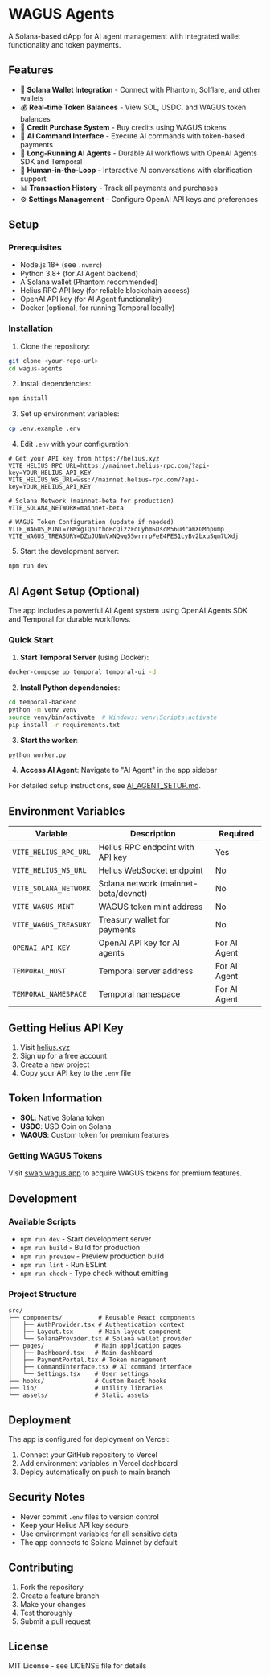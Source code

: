 # WAGUS Agents

A Solana-based dApp for AI agent management with integrated wallet functionality and token payments.

## Features

- 🔗 **Solana Wallet Integration** - Connect with Phantom, Solflare, and other wallets
- 💰 **Real-time Token Balances** - View SOL, USDC, and WAGUS token balances
- 🛒 **Credit Purchase System** - Buy credits using WAGUS tokens
- 🤖 **AI Command Interface** - Execute AI commands with token-based payments
- 🧠 **Long-Running AI Agents** - Durable AI workflows with OpenAI Agents SDK and Temporal
- 👥 **Human-in-the-Loop** - Interactive AI conversations with clarification support
- 📊 **Transaction History** - Track all payments and purchases
- ⚙️ **Settings Management** - Configure OpenAI API keys and preferences

## Setup

### Prerequisites

- Node.js 18+ (see `.nvmrc`)
- Python 3.8+ (for AI Agent backend)
- A Solana wallet (Phantom recommended)
- Helius RPC API key (for reliable blockchain access)
- OpenAI API key (for AI Agent functionality)
- Docker (optional, for running Temporal locally)

### Installation

1. Clone the repository:
```bash
git clone <your-repo-url>
cd wagus-agents
```

2. Install dependencies:
```bash
npm install
```

3. Set up environment variables:
```bash
cp .env.example .env
```

4. Edit `.env` with your configuration:
```env
# Get your API key from https://helius.xyz
VITE_HELIUS_RPC_URL=https://mainnet.helius-rpc.com/?api-key=YOUR_HELIUS_API_KEY
VITE_HELIUS_WS_URL=wss://mainnet.helius-rpc.com/?api-key=YOUR_HELIUS_API_KEY

# Solana Network (mainnet-beta for production)
VITE_SOLANA_NETWORK=mainnet-beta

# WAGUS Token Configuration (update if needed)
VITE_WAGUS_MINT=7BMxgTQhTthoBcQizzFoLyhmSDscM56uMramXGMhpump
VITE_WAGUS_TREASURY=DZuJUNmVxNQwq55wrrrpFeE4PES1cyBv2bxuSqm7UXdj
```

5. Start the development server:
```bash
npm run dev
```

## AI Agent Setup (Optional)

The app includes a powerful AI Agent system using OpenAI Agents SDK and Temporal for durable workflows.

### Quick Start

1. **Start Temporal Server** (using Docker):
```bash
docker-compose up temporal temporal-ui -d
```

2. **Install Python dependencies**:
```bash
cd temporal-backend
python -m venv venv
source venv/bin/activate  # Windows: venv\Scripts\activate
pip install -r requirements.txt
```

3. **Start the worker**:
```bash
python worker.py
```

4. **Access AI Agent**: Navigate to "AI Agent" in the app sidebar

For detailed setup instructions, see [AI_AGENT_SETUP.md](AI_AGENT_SETUP.md).

## Environment Variables

| Variable | Description | Required |
|----------|-------------|---------|
| `VITE_HELIUS_RPC_URL` | Helius RPC endpoint with API key | Yes |
| `VITE_HELIUS_WS_URL` | Helius WebSocket endpoint | No |
| `VITE_SOLANA_NETWORK` | Solana network (mainnet-beta/devnet) | No |
| `VITE_WAGUS_MINT` | WAGUS token mint address | No |
| `VITE_WAGUS_TREASURY` | Treasury wallet for payments | No |
| `OPENAI_API_KEY` | OpenAI API key for AI agents | For AI Agent |
| `TEMPORAL_HOST` | Temporal server address | For AI Agent |
| `TEMPORAL_NAMESPACE` | Temporal namespace | For AI Agent |

## Getting Helius API Key

1. Visit [helius.xyz](https://helius.xyz)
2. Sign up for a free account
3. Create a new project
4. Copy your API key to the `.env` file

## Token Information

- **SOL**: Native Solana token
- **USDC**: USD Coin on Solana
- **WAGUS**: Custom token for premium features

### Getting WAGUS Tokens

Visit [swap.wagus.app](https://swap.wagus.app) to acquire WAGUS tokens for premium features.

## Development

### Available Scripts

- `npm run dev` - Start development server
- `npm run build` - Build for production
- `npm run preview` - Preview production build
- `npm run lint` - Run ESLint
- `npm run check` - Type check without emitting

### Project Structure

```
src/
├── components/          # Reusable React components
│   ├── AuthProvider.tsx # Authentication context
│   ├── Layout.tsx       # Main layout component
│   └── SolanaProvider.tsx # Solana wallet provider
├── pages/              # Main application pages
│   ├── Dashboard.tsx   # Main dashboard
│   ├── PaymentPortal.tsx # Token management
│   ├── CommandInterface.tsx # AI command interface
│   └── Settings.tsx    # User settings
├── hooks/              # Custom React hooks
├── lib/                # Utility libraries
└── assets/             # Static assets
```

## Deployment

The app is configured for deployment on Vercel:

1. Connect your GitHub repository to Vercel
2. Add environment variables in Vercel dashboard
3. Deploy automatically on push to main branch

## Security Notes

- Never commit `.env` files to version control
- Keep your Helius API key secure
- Use environment variables for all sensitive data
- The app connects to Solana Mainnet by default

## Contributing

1. Fork the repository
2. Create a feature branch
3. Make your changes
4. Test thoroughly
5. Submit a pull request

## License

MIT License - see LICENSE file for details